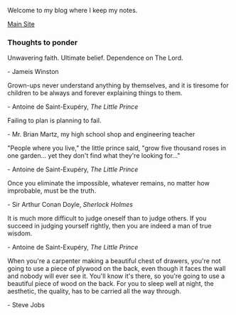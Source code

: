 Welcome to my blog where I keep my notes.

[Main Site](https://lienzhuzhu.github.io/ "Lien's main site")


### Thoughts to ponder

Unwavering faith. Ultimate belief. Dependence on The Lord.

\- Jameis Winston

Grown-ups never understand anything by themselves, and it is tiresome for children to be always and forever explaining things to them.

\- Antoine de Saint-Exup&eacute;ry, _The Little Prince_

Failing to plan is planning to fail.

\- Mr. Brian Martz, my high school shop and engineering teacher

"People where you live," the little prince said, "grow five thousand roses in one garden... yet they don't find what they're looking for..."

\- Antoine de Saint-Exup&eacute;ry, _The Little Prince_

Once you eliminate the impossible, whatever remains, no matter how improbable, must be the truth.

\- Sir Arthur Conan Doyle, _Sherlock Holmes_

It is much more difficult to judge oneself than to judge others. If you succeed in judging yourself rightly, then you are indeed a man of true wisdom.

\- Antoine de Saint-Exup&eacute;ry, _The Little Prince_

When you're a carpenter making a beautiful chest of drawers, you're not going to use a piece of plywood on the back, even though it faces the wall and nobody will ever see it. You'll know it's there, so you're going to use a beautiful piece of wood on the back. For you to sleep well at night, the aesthetic, the quality, has to be carried all the way through.

\- Steve Jobs
